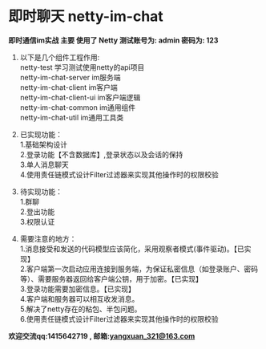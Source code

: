 # 即时聊天 netty-im-chat<br>
**即时通信im实战 主要 使用了 Netty  测试账号为: admin 密码为: 123**

 1. 以下是几个组件工程作用:<br>
    netty-test 学习测试使用netty的api项目<br>
    netty-im-chat-server im服务端<br>
    netty-im-chat-client im客户端<br>
    netty-im-chat-client-ui im客户端逻辑<br>
    netty-im-chat-common im通用组件<br>
    netty-im-chat-util im通用工具类<br>

 2. 已实现功能：<br>
    1.基础架构设计<br>
    2.登录功能【不含数据库】,登录状态以及会话的保持<br>
    3.单人消息聊天<br>
    4.使用责任链模式设计Filter过滤器来实现其他操作时的权限校验<br>

 3. 待实现功能：<br>
    1.群聊<br>
    2.登出功能<br>
    3.权限认证<br>

 4. 需要注意的地方：<br>
    1.消息接受和发送的代码模型应该简化，采用观察者模式(事件驱动)。【已实现】<br>
    2.客户端第一次启动应用连接到服务端，为保证私密信息（如登录账户、密码等）、需要服务器返回给客户端公钥，用于加密。【已实现】<br>
    3.登录功能需要加密信息。【已实现】<br>
    4.客户端和服务器可以相互收发消息。<br>
    5.解决了netty存在的粘包、半包问题。<br>
    6.使用责任链模式设计Filter过滤器来实现其他操作时的权限校验<br>
    
    

**欢迎交流qq:1415642719 , 邮箱:yangxuan_321@163.com**

